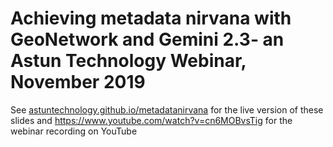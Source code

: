 # Achieving metadata nirvana with GeoNetwork and Gemini 2.3- an Astun Technology Webinar, November 2019

See [astuntechnology.github.io/metadatanirvana](https://astuntechnology.github.io/metadatanirvana) for the live version of these slides and https://www.youtube.com/watch?v=cn6MOBvsTig for the webinar recording on YouTube